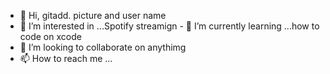 - 👋 Hi, gitadd. picture and user name 
- 👀 I’m interested in ...Spotify streamign - 🌱 I’m currently learning ...how
to code on xcode 
- 💞️ I’m looking to collaborate on anythimg 
- 📫 How to reach me ...

<!---
blake1115/blake1115 is a ✨ special ✨ repository because its `README.md` (this file) appears on your GitHub profile.
You can click the Preview link to take a look at your changes.
--->
